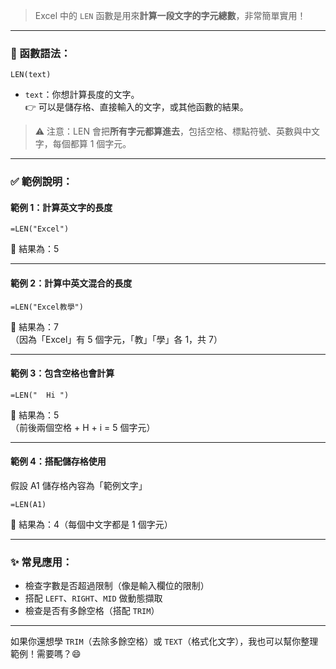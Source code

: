 > Excel 中的 `LEN` 函數是用來**計算一段文字的字元總數**，非常簡單實用！

---

### 📘 函數語法：
```excel
LEN(text)
```

- `text`：你想計算長度的文字。  
👉 可以是儲存格、直接輸入的文字，或其他函數的結果。

> ⚠️ 注意：LEN 會把**所有字元都算進去**，包括空格、標點符號、英數與中文字，每個都算 1 個字元。

---

### ✅ 範例說明：

#### 範例 1：計算英文字的長度
```excel
=LEN("Excel")
```
🔹 結果為：5

---

#### 範例 2：計算中英文混合的長度
```excel
=LEN("Excel教學")
```
🔹 結果為：7  
（因為「Excel」有 5 個字元，「教」「學」各 1，共 7）

---

#### 範例 3：包含空格也會計算
```excel
=LEN("  Hi ")
```
🔹 結果為：5  
（前後兩個空格 + H + i = 5 個字元）

---

#### 範例 4：搭配儲存格使用  
假設 A1 儲存格內容為「範例文字」

```excel
=LEN(A1)
```
🔹 結果為：4（每個中文字都是 1 個字元）

---

### ✨ 常見應用：
- 檢查字數是否超過限制（像是輸入欄位的限制）
- 搭配 `LEFT`、`RIGHT`、`MID` 做動態擷取
- 檢查是否有多餘空格（搭配 `TRIM`）

---

如果你還想學 `TRIM`（去除多餘空格）或 `TEXT`（格式化文字），我也可以幫你整理範例！需要嗎？😄